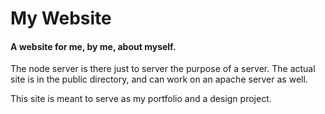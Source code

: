 # My Website
#### A website for me, by me, about myself.
The node server is there just to server the purpose of a server. The actual site is in the public directory, and can work on an apache server as well.

This site is meant to serve as my portfolio and a design project.
